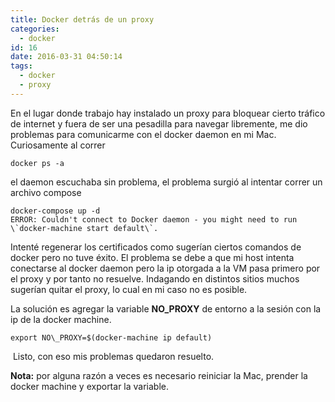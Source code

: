 ```yaml
---
title: Docker detrás de un proxy
categories:
  - docker
id: 16
date: 2016-03-31 04:50:14
tags:
  - docker
  - proxy
---
```


En el lugar donde trabajo hay instalado un proxy para bloquear cierto tráfico de internet y fuera de ser una pesadilla para navegar libremente, me dio problemas para comunicarme con el docker daemon en mi Mac. Curiosamente al correr 

```
docker ps -a
```

el daemon escuchaba sin problema, el problema surgió al intentar correr un archivo compose
```
docker-compose up -d
ERROR: Couldn't connect to Docker daemon - you might need to run \`docker-machine start default\`.
```
<!-- more -->

Intenté regenerar los certificados como sugerían ciertos comandos de docker pero no tuve éxito. El problema se debe a que mi host intenta conectarse al docker daemon pero la ip otorgada a la VM pasa primero por el proxy y por tanto no resuelve. Indagando en distintos sitios muchos sugerían quitar el proxy, lo cual en mi caso no es posible.

La solución es agregar la variable **NO\_PROXY** de entorno a la sesión con la ip de la docker machine.

```
export NO\_PROXY=$(docker-machine ip default)
```

 Listo, con eso mis problemas quedaron resuelto.

**Nota:** por alguna razón a veces es necesario reiniciar la Mac, prender la docker machine y exportar la variable.
